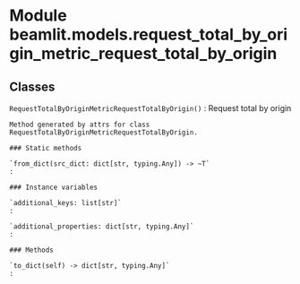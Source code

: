 Module beamlit.models.request_total_by_origin_metric_request_total_by_origin
============================================================================

Classes
-------

`RequestTotalByOriginMetricRequestTotalByOrigin()`
:   Request total by origin
    
    Method generated by attrs for class RequestTotalByOriginMetricRequestTotalByOrigin.

    ### Static methods

    `from_dict(src_dict: dict[str, typing.Any]) ‑> ~T`
    :

    ### Instance variables

    `additional_keys: list[str]`
    :

    `additional_properties: dict[str, typing.Any]`
    :

    ### Methods

    `to_dict(self) ‑> dict[str, typing.Any]`
    :